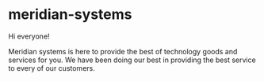 # meridian-systems

Hi everyone!

Meridian systems is here to provide the best of technology goods and services for you.
We have been doing our best in providing the best service to every of our customers.
